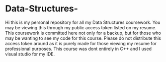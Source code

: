 # Data-Structures-
Hi this is my personal repository for all my Data Structures coursework. You may be viewing this through my public access token listed on my resume. This coursework is committed here not only for a backup, but for those who may be wanting to see my code for this course. Please do not distribute this access token around as it is purely made for those viewing my resume for professional purposes. This course was dont entirely in C++ and I used visual studio for my IDE. 
